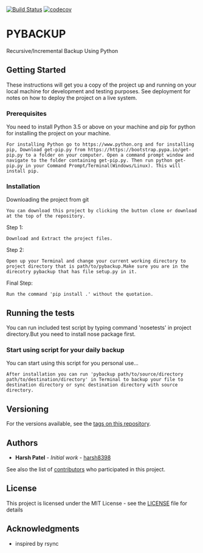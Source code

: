 [![Build Status](https://travis-ci.org/harsh8398/pybackup.svg?branch=develop)](https://travis-ci.org/harsh8398/pybackup)
[![codecov](https://codecov.io/gh/harsh8398/pybackup/branch/develop/graph/badge.svg)](https://codecov.io/gh/harsh8398/pybackup/branch/develop)
# PYBACKUP

Recursive/Incremental Backup Using Python

## Getting Started

These instructions will get you a copy of the project up and running on your local machine for development and testing purposes. See deployment for notes on how to deploy the project on a live system.

### Prerequisites

You need to install Python 3.5 or above on your machine and pip for python for installing the project on your machine.

```
For installing Python go to https://www.python.org and for installing pip, Download get-pip.py from https://https://bootstrap.pypa.io/get-pip.py to a folder on your computer. Open a command prompt window and navigate to the folder containing get-pip.py. Then run python get-pip.py in your Command Prompt/Terminal(Windows/Linux). This will install pip.
```

### Installation

Downloading the project from git

```
You can download this project by clicking the button clone or download at the top of the repository.
```

Step 1:

```
Download and Extract the project files.
```

Step 2:

```
Open up your Terminal and change your current working directory to project directory that is path/to/pybackup.Make sure you are in the direcotry pybackup that has file setup.py in it.
```

Final Step:

```
Run the command 'pip install .' without the quotation.
```

## Running the tests

You can run included test script by typing command 'nosetests' in project directory.But you need to install nose package first.

### Start using script for your daily backup

You can start using this script for you personal use...

```
After installation you can run 'pybackup path/to/source/directory path/to/destination/directory' in Terminal to backup your file to destination directory or sync destination directory with source directory.
```

## Versioning

For the versions available, see the [tags on this repository](https://github.com/harsh8398/pybackup/tags).

## Authors

* **Harsh Patel** - *Initial work* - [harsh8398](https://github.com/harsh8398)

See also the list of [contributors](https://github.com/harsh8398/pybackup/contributors) who participated in this project.

## License

This project is licensed under the MIT License - see the [LICENSE](LICENSE) file for details

## Acknowledgments

* inspired by rsync
